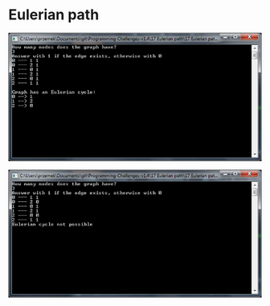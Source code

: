 # Eulerian path

![alt text](https://github.com/proman3419/Programming-Challenges-v1.4/blob/master/Screenshots/17_1.PNG)

![alt text](https://github.com/proman3419/Programming-Challenges-v1.4/blob/master/Screenshots/17_2.PNG)
